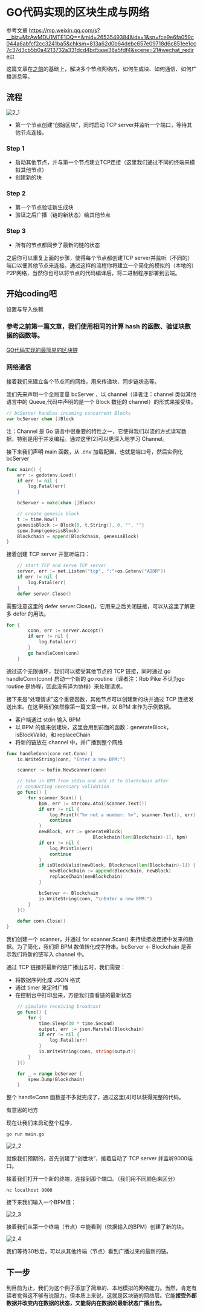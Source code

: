 # GO代码实现的区块生成与网络

参考文章
https://mp.weixin.qq.com/s?__biz=MzAwMDU1MTE1OQ==&mid=2653549384&idx=1&sn=fce9e6fa059c044a6abfcf2cc3241ba5&chksm=813a62d0b64debc657e09718d6c851ee1cc7c37d3cb5b0a4213732a331dcd4bd5aae38a5fdf4&scene=21#wechat_redirect

这篇文章在[之前](../blockchain/README.md)的基础上，解决多个节点网络内，如何生成块、如何通信、如何广播消息等。

## 流程
![2_1](images/2_1.jpg)


- 第一个节点创建“创始区块”，同时启动 TCP server并监听一个端口，等待其他节点连接。

### Step 1
- 启动其他节点，并与第一个节点建立TCP连接（这里我们通过不同的终端来模拟其他节点）
- 创建新的块

### Step 2
- 第一个节点验证新生成块
- 验证之后广播（链的新状态）给其他节点

### Step 3
- 所有的节点都同步了最新的链的状态

之后你可以重复上面的步骤，使得每个节点都创建TCP server并监听（不同的）端口以便其他节点来连接。通过这样的流程你将建立一个简化的模拟的（本地的）P2P网络，当然你也可以将节点的代码编译后，将二进制程序部署到云端。

## 开始coding吧

设置与导入依赖

### 参考之前第一篇文章，我们使用相同的计算 hash 的函数、验证块数据的函数等。

[GO代码实现的最简易的区块链](main1.md)

### 网络通信

接着我们来建立各个节点间的网络，用来传递块、同步链状态等。

我们先来声明一个全局变量 bcServer ，以 channel（译者注：channel 类似其他语言中的 Queue,代码中声明的是一个 Block 数组的 channel）的形式来接受块。

``` go
// bcServer handles incoming concurrent Blocks
var bcServer chan []Block
```

注：Channel 是 Go 语言中很重要的特性之一，它使得我们以流的方式读写数据，特别是用于并发编程。通过这里[2]可以更深入地学习 Channel。

接下来我们声明 main 函数，从 .env 加载配置，也就是端口号，然后实例化 bcServer

```go
func main() {
    err := godotenv.Load()
    if err != nil {
        log.Fatal(err)
    }

    bcServer = make(chan []Block)

    // create genesis block
    t := time.Now()
    genesisBlock := Block{0, t.String(), 0, "", ""}
    spew.Dump(genesisBlock)
    Blockchain = append(Blockchain, genesisBlock)
}
```

接着创建 TCP server 并监听端口：

```go
    // start TCP and serve TCP server
    server, err := net.Listen("tcp", ":"+os.Getenv("ADDR"))
    if err != nil {
        log.Fatal(err)
    }
    defer server.Close()
```

需要注意这里的 defer server.Close()，它用来之后关闭链接，可以从这里了解更多 defer 的用法。

```go
for {
        conn, err := server.Accept()
        if err != nil {
            log.Fatal(err)
        }
        go handleConn(conn)
    }
```

通过这个无限循环，我们可以接受其他节点的 TCP 链接，同时通过 go handleConn(conn) 启动一个新的 go routine（译者注：Rob Pike 不认为go routine 是协程，因此没有译为协程）来处理请求。

接下来是“处理请求”这个重要函数，其他节点可以创建新的块并通过 TCP 连接发送出来。在这里我们依然像第一篇文章一样，以 BPM 来作为示例数据。

- 客户端通过 stdin 输入 BPM
- 以 BPM 的值来创建块，这里会用到前面的函数：generateBlock，isBlockValid，和 replaceChain
- 将新的链放在 channel 中，并广播到整个网络

```go
func handleConn(conn net.Conn) {
    io.WriteString(conn, "Enter a new BPM:")

    scanner := bufio.NewScanner(conn)

    // take in BPM from stdin and add it to blockchain after 
    // conducting necessary validation
    go func() {
        for scanner.Scan() {
            bpm, err := strconv.Atoi(scanner.Text())
            if err != nil {
                log.Printf("%v not a number: %v", scanner.Text(), err)
                continue
            }
            newBlock, err := generateBlock(
                                Blockchain[len(Blockchain)-1], bpm)
            if err != nil {
                log.Println(err)
                continue
            }
            if isBlockValid(newBlock, Blockchain[len(Blockchain)-1]) {
                newBlockchain := append(Blockchain, newBlock)
                replaceChain(newBlockchain)
            }

            bcServer <- Blockchain
            io.WriteString(conn, "\nEnter a new BPM:")
        }
    }()
    
    defer conn.Close()
}
```

我们创建一个 scanner，并通过 for scanner.Scan() 来持续接收连接中发来的数据。为了简化，我们把 BPM 数值转化成字符串。bcServer <- Blockchain 是表示我们将新的链写入 channel 中。

通过 TCP 链接将最新的链广播出去时，我们需要：

- 将数据序列化成 JSON 格式
- 通过 timer 来定时广播
- 在控制台中打印出来，方便我们查看链的最新状态

```go
    // simulate receiving broadcast
    go func() {
        for {
            time.Sleep(30 * time.Second)
            output, err := json.Marshal(Blockchain)
            if err != nil {
                log.Fatal(err)
            }
            io.WriteString(conn, string(output))
        }
    }()

    for _ = range bcServer {
        spew.Dump(Blockchain)
    }
```

整个 handleConn 函数差不多就完成了，通过这里[4]可以获得完整的代码。

有意思的地方

现在让我们来启动整个程序，
```bash
go run main.go
```

![2_2](images/2_2.jpg)

就像我们预期的，首先创建了“创世块”，接着启动了 TCP server 并监听9000端口。

接着我们打开一个新的终端，连接到那个端口。（我们用不同颜色来区分）
```
nc localhost 9000
```

接下来我们输入一个BPM值：

![2_3](images/2_3.jpg)

接着我们从第一个终端（节点）中能看到（依据输入的BPM）创建了新的块。

![2_4](images/2_4.jpg)

我们等待30秒后，可以从其他终端（节点）看到广播过来的最新的链。

## 下一步

到目前为止，我们为这个例子添加了简单的、本地模拟的网络能力。当然，肯定有读者觉得这不够有说服力。但本质上来说，这就是区块链的网络层。它能**接受外部数据并改变内在数据的状态，又能将内在数据的最新状态广播出去。**